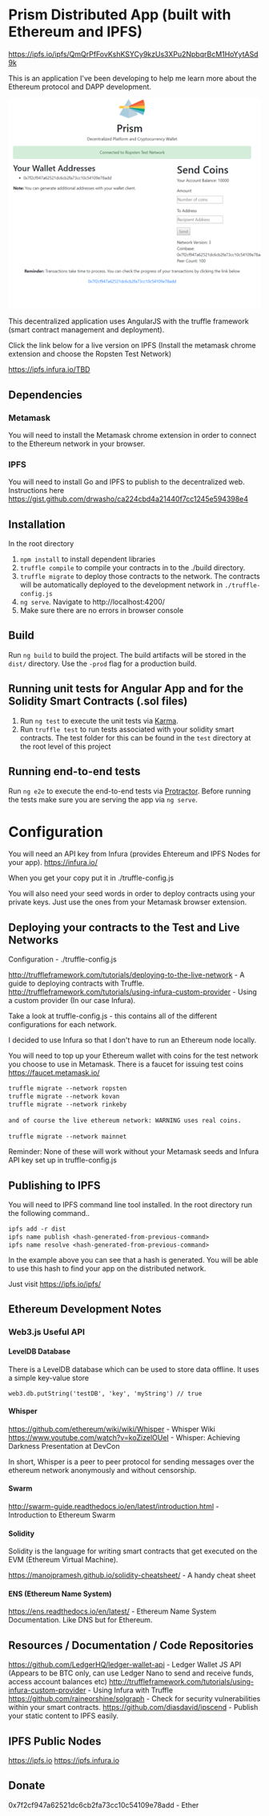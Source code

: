 # Prism Distributed App (built with Ethereum and IPFS)

https://ipfs.io/ipfs/QmQrPfFovKshKSYCy9kzUs3XPu2NpbqrBcM1HoYytASd9k

This is an application I've been developing to help me learn more about the Ethereum protocol and DAPP development.

![Screenshot](Prism_Screenshot.PNG "Screenshot")

This decentralized application uses AngularJS with the truffle framework (smart contract management and deployment).

Click the link below for a live version on IPFS (Install the metamask chrome extension and choose the Ropsten Test Network)

https://ipfs.infura.io/TBD

## Dependencies

### Metamask

You will need to install the Metamask chrome extension in order to connect to the Ethereum network in your browser.

### IPFS

You will need to install Go and IPFS to publish to the decentralized web. Instructions here https://gist.github.com/drwasho/ca224cbd4a21440f7cc1245e594398e4

## Installation

In the root directory

1. `npm install` to install dependent libraries
1. `truffle compile` to compile your contracts in to the ./build directory.
2. `truffle migrate` to deploy those contracts to the network. The contracts will be automatically deployed to the development network in `./truffle-config.js`
3. `ng serve`. Navigate to http://localhost:4200/
4. Make sure there are no errors in browser console

## Build

Run `ng build` to build the project. The build artifacts will be stored in the `dist/` directory. Use the `-prod` flag for a production build.

## Running unit tests for Angular App and for the Solidity Smart Contracts (.sol files)

1. Run `ng test` to execute the unit tests via [Karma](https://karma-runner.github.io).
2. Run `truffle test` to run tests associated with your solidity smart contracts. The test folder for this can be found in the `test` directory at the root level of this project

## Running end-to-end tests

Run `ng e2e` to execute the end-to-end tests via [Protractor](http://www.protractortest.org/).
Before running the tests make sure you are serving the app via `ng serve`.

# Configuration

You will need an API key from Infura (provides Ehtereum and IPFS Nodes for your app). https://infura.io/

When you get your copy put it in ./truffle-config.js

You will also need your seed words in order to deploy contracts using your private keys. Just use the ones from your Metamask browser extension.

## Deploying your contracts to the Test and Live Networks

Configuration - ./truffle-config.js

http://truffleframework.com/tutorials/deploying-to-the-live-network - A guide to deploying contracts with Truffle.
http://truffleframework.com/tutorials/using-infura-custom-provider - Using a custom provider (In our case Infura).

Take a look at truffle-config.js - this contains all of the different configurations for each network. 

I decided to use Infura so that I don't have to run an Ethereum node locally.

You will need to top up your Ethereum wallet with coins for the test network you choose to use in Metamask. There is a faucet for issuing test coins https://faucet.metamask.io/

```$xslt
truffle migrate --network ropsten
truffle migrate --network kovan
truffle migrate --network rinkeby

and of course the live ethereum network: WARNING uses real coins.

truffle migrate --network mainnet
```

Reminder: None of these will work without your Metamask seeds and Infura API key set up in truffle-config.js

## Publishing to IPFS

You will need to IPFS command line tool installed. In the root directory run the following command..

```$xslt
ipfs add -r dist
ipfs name publish <hash-generated-from-previous-command>
ipfs name resolve <hash-generated-from-previous-command>
```

In the example above you can see that a hash is generated. You will be able to use this hash to find your app on the distributed network.

Just visit https://ipfs.io/ipfs/<your-generated-hash>

## Ethereum Development Notes

### Web3.js Useful API

#### LevelDB Database

There is a LevelDB database which can be used to store data offline. It uses a simple key-value store

```$xslt
web3.db.putString('testDB', 'key', 'myString') // true
```

#### Whisper

https://github.com/ethereum/wiki/wiki/Whisper - Whisper Wiki
https://www.youtube.com/watch?v=koZizelOUeI - Whisper: Achieving Darkness Presentation at DevCon

In short, Whisper is a peer to peer protocol for sending messages over the ethereum network anonymously and without censorship.

#### Swarm

http://swarm-guide.readthedocs.io/en/latest/introduction.html - Introduction to Ethereum Swarm

#### Solidity

Solidity is the language for writing smart contracts that get executed on the EVM (Ethereum Virtual Machine).

https://manojpramesh.github.io/solidity-cheatsheet/ - A handy cheat sheet

#### ENS (Ethereum Name System)

https://ens.readthedocs.io/en/latest/ - Ethereum Name System Documentation. Like DNS but for Ethereum.

## Resources / Documentation / Code Repositories

https://github.com/LedgerHQ/ledger-wallet-api - Ledger Wallet JS API (Appears to be BTC only, can use Ledger Nano to send and receive funds, access account balances etc)
http://truffleframework.com/tutorials/using-infura-custom-provider - Using Infura with Truffle
https://github.com/raineorshine/solgraph - Check for security vulnerabilities within your smart contracts.
https://github.com/diasdavid/ipscend - Publish your static content to IPFS easily.

## IPFS Public Nodes

https://ipfs.io
https://ipfs.infura.io 

## Donate

0x7f2cf947a62521dc6cb2fa73cc10c54109e78add - Ether
